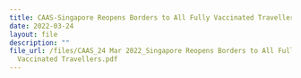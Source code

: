 ```yaml
---
title: CAAS-Singapore Reopens Borders to All Fully Vaccinated Travellers
date: 2022-03-24
layout: file
description: ""
file_url: /files/CAAS_24 Mar 2022_Singapore Reopens Borders to All Fully
  Vaccinated Travellers.pdf
---
```


